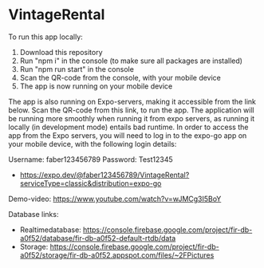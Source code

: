 # VintageRental

To run this app locally:
  1. Download this repository
  2. Run "npm i" in the console (to make sure all packages are installed)
  3. Run "npm run start" in the console
  4. Scan the QR-code from the console, with your mobile device
  5. The app is now running on your mobile device
  
The app is also running on Expo-servers, making it accessible from the link below.
Scan the QR-code from this link, to run the app. 
The application will be running more smoothly when running it from expo servers, as running it locally (in development mode) entails bad runtime.
In order to access the app from the Expo servers, you will need to log in to the expo-go app on your mobile device, with the following login details:

Username: faber123456789
Password: Test12345

  - https://expo.dev/@faber123456789/VintageRental?serviceType=classic&distribution=expo-go




Demo-video: https://www.youtube.com/watch?v=wJMCg3I5BoY


Database links: 
- Realtimedatabase: https://console.firebase.google.com/project/fir-db-a0f52/database/fir-db-a0f52-default-rtdb/data
- Storage: https://console.firebase.google.com/project/fir-db-a0f52/storage/fir-db-a0f52.appspot.com/files/~2FPictures

